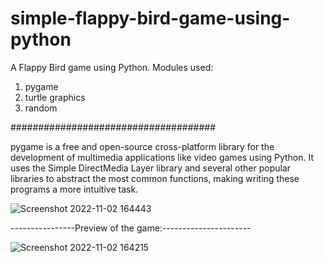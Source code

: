 # simple-flappy-bird-game-using-python

A Flappy Bird game using Python.
Modules used: 
1. pygame
2. turtle graphics
3. random

#####################################

pygame is a free and open-source cross-platform library for the development of multimedia applications like video games using Python.
It uses the Simple DirectMedia Layer library and several other popular libraries to abstract the most common functions, making writing these programs a more intuitive task.

![Screenshot 2022-11-02 164443](https://user-images.githubusercontent.com/99202913/199476154-5d65f02b-f165-4dfe-b742-7ee5e154eb3a.png)

----------------Preview of the game:---------------------- 

![Screenshot 2022-11-02 164215](https://user-images.githubusercontent.com/99202913/199476361-401083d3-a3c2-4b90-af08-035425e72e68.png)
